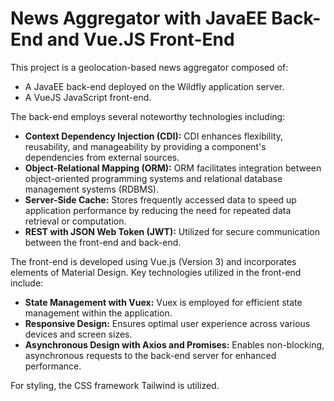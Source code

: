 # News Aggregator with JavaEE Back-End and Vue.JS Front-End

This project is a geolocation-based news aggregator composed of:

- A JavaEE back-end deployed on the Wildfly application server.
- A VueJS JavaScript front-end.

The back-end employs several noteworthy technologies including:

- **Context Dependency Injection (CDI):** CDI enhances flexibility, reusability, and manageability by providing a component's dependencies from external sources.
- **Object-Relational Mapping (ORM):** ORM facilitates integration between object-oriented programming systems and relational database management systems (RDBMS).
- **Server-Side Cache:** Stores frequently accessed data to speed up application performance by reducing the need for repeated data retrieval or computation.
- **REST with JSON Web Token (JWT):** Utilized for secure communication between the front-end and back-end.

The front-end is developed using Vue.js (Version 3) and incorporates elements of Material Design. Key technologies utilized in the front-end include:

- **State Management with Vuex:** Vuex is employed for efficient state management within the application.
- **Responsive Design:** Ensures optimal user experience across various devices and screen sizes.
- **Asynchronous Design with Axios and Promises:** Enables non-blocking, asynchronous requests to the back-end server for enhanced performance.

For styling, the CSS framework Tailwind is utilized.

